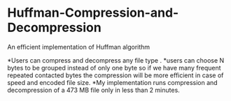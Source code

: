 # Huffman-Compression-and-Decompression
An efficient implementation of Huffman algorithm 

*Users can compress and decompress any file type .
*users can choose N bytes to be grouped instead of only one byte 
so if we have many frequent repeated contacted bytes the compression will
be more efficient in case of speed and encoded file size.
*My implementation runs compression and decompression of a 473 MB file
only in less than 2 minutes.
